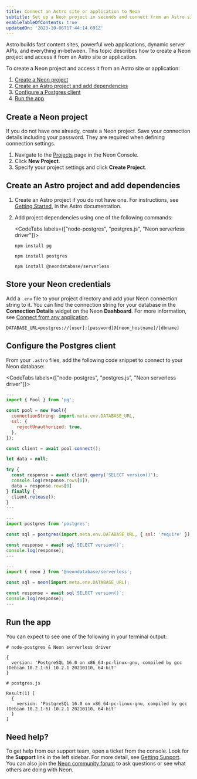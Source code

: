 ```yaml
---
title: Connect an Astro site or application to Neon
subtitle: Set up a Neon project in seconds and connect from an Astro site or application
enableTableOfContents: true
updatedOn: '2023-10-06T17:44:14.691Z'
---
```


Astro builds fast content sites, powerful web applications, dynamic server APIs, and everything in-between. This topic describes how to create a Neon project and access it from an Astro site or application.


To create a Neon project and access it from an Astro site or application:

1. [Create a Neon project](#create-a-neon-project)
2. [Create an Astro project and add dependencies](#create-an-astro-project-and-add-dependencies)
3. [Configure a Postgres client](#configure-the-postgres-client)
4. [Run the app](#run-the-app)

## Create a Neon project

If you do not have one already, create a Neon project. Save your connection details including your password. They are required when defining connection settings.

1. Navigate to the [Projects](https://console.neon.tech/app/projects) page in the Neon Console.
2. Click **New Project**.
3. Specify your project settings and click **Create Project**.

## Create an Astro project and add dependencies

1. Create an Astro project if you do not have one. For instructions, see [Getting Started](https://docs.astro.build/en/getting-started/), in the Astro documentation.

2. Add project dependencies using one of the following commands:

    <CodeTabs labels={["node-postgres", "postgres.js", "Neon serverless driver"]}>

      ```shell
      npm install pg
      ```

      ```shell
      npm install postgres
      ```

      ```shell
      npm install @neondatabase/serverless
      ```

    </CodeTabs>

## Store your Neon credentials

Add a `.env` file to your project directory and add your Neon connection string to it. You can find the connection string for your database in the **Connection Details** widget on the Neon **Dashboard**. For more information, see [Connect from any application](/docs/connect/connect-from-any-app).

<CodeBlock shouldWrap>

```shell
DATABASE_URL=postgres://[user]:[password]@[neon_hostname]/[dbname]
```

</CodeBlock>

## Configure the Postgres client

From your `.astro` files, add the following code snippet to connect to your Neon database:

<CodeTabs labels={["node-postgres", "postgres.js", "Neon serverless driver"]}>

```javascript
---
import { Pool } from 'pg';

const pool = new Pool({
  connectionString: import.meta.env.DATABASE_URL,
  ssl: {
    rejectUnauthorized: true,
  },
});

const client = await pool.connect();

let data = null;

try {
  const response = await client.query('SELECT version()');
  console.log(response.rows[0]);
  data = response.rows[0]
} finally {
  client.release();
}
---
```

```javascript
---
import postgres from 'postgres';

const sql = postgres(import.meta.env.DATABASE_URL, { ssl: 'require' });

const response = await sql`SELECT version()`;
console.log(response);
---
```

```javascript
---
import { neon } from '@neondatabase/serverless';

const sql = neon(import.meta.env.DATABASE_URL);

const response = await sql`SELECT version()`;
console.log(response);
---
```
</CodeTabs>

## Run the app

You can expect to see one of the following in your terminal output:

<CodeBlock shouldWrap>

```shell
# node-postgres & Neon serverless driver 

{
  version: 'PostgreSQL 16.0 on x86_64-pc-linux-gnu, compiled by gcc (Debian 10.2.1-6) 10.2.1 20210110, 64-bit'
}

# postgres.js

Result(1) [
  {
    version: 'PostgreSQL 16.0 on x86_64-pc-linux-gnu, compiled by gcc (Debian 10.2.1-6) 10.2.1 20210110, 64-bit'
  }
]
```

</CodeBlock>

## Need help?

To get help from our support team, open a ticket from the console. Look for the **Support** link in the left sidebar. For more detail, see [Getting Support](/docs/introduction/support). You can also join the [Neon community forum](https://community.neon.tech/) to ask questions or see what others are doing with Neon.
